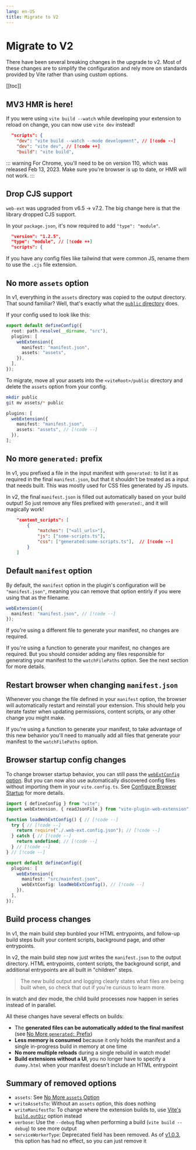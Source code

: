 ```yaml
---
lang: en-US
title: Migrate to V2
---
```


# Migrate to V2

There have been several breaking changes in the upgrade to v2. Most of these changes are to simplify the configuration and rely more on standards provided by Vite rather than using custom options.

[[toc]]

## MV3 HMR is here!

If you were using `vite build --watch` while developing your extension to reload on change, you can now use `vite dev` instead!

```json
  "scripts": {
    "dev": "vite build --watch --mode development", // [!code --]
    "dev": "vite dev", // [!code ++]
    "build": "vite build",
```

::: warning
For Chrome, you'll need to be on version 110, which was released Feb 13, 2023. Make sure you're browser is up to date, or HMR will not work.
:::

## Drop CJS support

`web-ext` was upgraded from v6.5 &rarr; v7.2. The big change here is that the library dropped CJS support.

In your `package.json`, it's now required to add `"type": "module"`.

```json
  "version": "1.2.5",
  "type": "module", // [!code ++]
  "scripts": {
```

If you have any config files like tailwind that were common JS, rename them to use the `.cjs` file extension.

## No more `assets` option

In v1, everything in the `assets` directory was copied to the output directory. That sound familiar? Well, that's exactly what the [`public` directory](https://vitejs.dev/guide/assets.html#the-public-directory) does.

If your config used to look like this:

```ts
export default defineConfig({
  root: path.resolve(__dirname, "src"),
  plugins: [
    webExtension({
      manifest: "manifest.json",
      assets: "assets",
    }),
  ],
});
```

To migrate, move all your assets into the `<viteRoot>/public` directory and delete the `assets` option from your config.

```bash
mkdir public
git mv assets/* public
```

```ts
plugins: [
  webExtension({
    manifest: "manifest.json",
    assets: "assets", // [!code --]
  }),
];
```

## No more `generated:` prefix

In v1, you prefixed a file in the input manifest with `generated:` to list it as required in the final `manifest.json`, but that it shouldn't be treated as a input that needs built. This was mostly used for CSS files generated by JS inputs.

In v2, the final `manifest.json` is filled out automatically based on your build output! So just remove any files prefixed with `generated:`, and it will magically work!

```json
    "content_scripts": [
        {
            "matches": ["<all_urls>"],
            "js": ["some-scripts.ts"],
            "css": ["generated:some-scripts.ts"],  // [!code --]
        }
    ]
```

## Default `manifest` option

By default, the `manifest` option in the plugin's configuration will be `"manifest.json"`, meaning you can remove that option entirly if you were using that as the filename.

```ts
webExtension({
  manifest: "manifest.json", // [!code --]
});
```

If you're using a different file to generate your manifest, no changes are required.

If you're using a function to generate your manifest, no changes are required. But you should consider adding any files responsible for generating your manifest to the `watchFilePaths` option. See the next section for more details.

## Restart browser when changing `manifest.json`

Whenever you change the file defined in your `manifest` option, the browser will automatically restart and reinstall your extension. This should help you iterate faster when updating permissions, content scripts, or any other change you might make.

If you're using a function to generate your manifest, to take advantage of this new behavior you'll need to manually add all files that generate your manifest to the `watchFilePaths` option.

## Browser startup config changes

To change browser startup behavior, you can still pass the [`webExtConfig` option](/config/plugin-options#webextconfig). But you can now also use automatically discovered config files without importing them in your `vite.config.ts`. See [Configure Browser Startup](/guide/configure-browser-startup.md) for more details.

<!-- prettier-ignore -->
```ts
import { defineConfig } from "vite";
import webExtension, { readJsonFile } from "vite-plugin-web-extension";

function loadWebExtConfig() { // [!code --]
  try { // [!code --]
    return require("./.web-ext.config.json"); // [!code --]
  } catch { // [!code --]
    return undefined; // [!code --]
  } // [!code --]
} // [!code --]

export default defineConfig({
  plugins: [
    webExtension({
      manifest: "src/mainfest.json",
      webExtConfig: loadWebExtConfig(), // [!code --]
    }),
  ],
});
```

## Build process changes

In v1, the main build step bunbled your HTML entrypoints, and follow-up build steps built your content scripts, background page, and other entrypoints.

In v2, the main build step now just writes the `manifest.json` to the output directory. HTML entrypoints, content scripts, the background script, and additional entrypoints are all built in "children" steps.

> The new build output and logging clearly states what files are being built when, so check that out if you're curious to learn more.

In watch and dev mode, the child build processes now happen in series instead of in parallel.

All these changes have several effects on builds:

- The **generated files can be automatically added to the final manifest** (see [No More `generated:` Prefix](#no-more-generated-prefix))
- **Less memory is consumed** because it only holds the manifest and a single in-progress build in memory at one time
- **No more multiple reloads** during a single rebuild in watch mode!
- **Build extensions without a UI**, you no longer have to specify a `dummy.html` when your manifest doesn't include an HTML entrypoint

## Summary of removed options

- `assets`: See [No More `assets` Option](#no-more-assets-option)
- `writeAssetsTo`: Without an `assets` option, this does nothing
- `writeManifestTo`: To change where the extension builds to, use [Vite's `build.outDir`](https://vitejs.dev/config/build-options.html#build-outdir) option instead
- `verbose`: Use the `--debug` flag when performing a build (`vite build --debug`) to see more output
- `serviceWorkerType`: Deprecated field has been removed. As of [v1.0.3](https://github.com/aklinker1/vite-plugin-web-extension/releases/tag/v1.0.3), this option has had no effect, so you can just remove it
